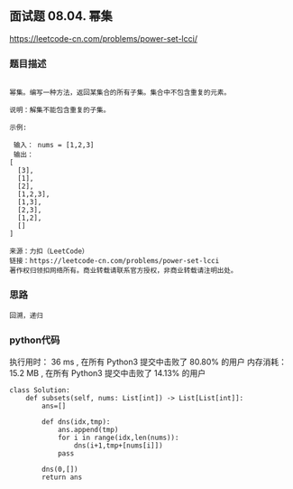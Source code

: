 ## 面试题 08.04. 幂集


https://leetcode-cn.com/problems/power-set-lcci/


### 题目描述

```

幂集。编写一种方法，返回某集合的所有子集。集合中不包含重复的元素。

说明：解集不能包含重复的子集。

示例:

 输入： nums = [1,2,3]
 输出：
[
  [3],
  [1],
  [2],
  [1,2,3],
  [1,3],
  [2,3],
  [1,2],
  []
]

来源：力扣（LeetCode）
链接：https://leetcode-cn.com/problems/power-set-lcci
著作权归领扣网络所有。商业转载请联系官方授权，非商业转载请注明出处。
```



### 思路

```
回溯，递归
```



### python代码
执行用时：
36 ms
, 在所有 Python3 提交中击败了
80.80%
的用户
内存消耗：
15.2 MB
, 在所有 Python3 提交中击败了
14.13%
的用户
```
class Solution:
    def subsets(self, nums: List[int]) -> List[List[int]]:
        ans=[]

        def dns(idx,tmp):
            ans.append(tmp)
            for i in range(idx,len(nums)):
                dns(i+1,tmp+[nums[i]])
            pass

        dns(0,[])
        return ans
```

